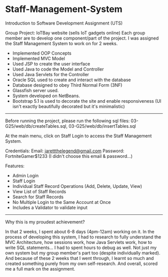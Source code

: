 # Staff-Management-System
Introduction to Software Development Assignment (UTS)

Group Project: IoTBay website (sells IoT gadgets online)
Each group member are to develop one component/part of the project. I was assigned the Staff Management System to work on for 2 weeks.

- Implemented OOP Concepts
- Implemented MVC Model 
- Used JSP to create the user interface
- Used Java to code the Model and Controller
- Used Java Servlets for the Controller
- Oracle SQL used to create and interact with the database
- Database designed to obey Third Normal Form (3NF)
- Glassfish server used. 
- System developed on NetBeans. 
- Bootstrap 5.1 is used to decorate the site and enable responsiveness (UI isn't exactly beautifully decorated but it's minimalistic)

--------------------------------------------------------

Before running the project, please run the following sql files: 03-G25/web/db/createTables.sql, 03-G25/web/db/insertTables.sql

At the main menu, click on Staff Login to access the Staff Management System. 

Credentials: 
    Email: jarettthelegend@gmail.com
    Password: FortniteGamer$1233 (I didn't choose this email & password...)

Features:
- Admin Login
- Staff Login
- Individual Staff Record Operations (Add, Delete, Update, View)
- View List of Staff Records
- Search for Staff Records
- No Multiple Login to the Same Account at Once
- Includes a Validator to validate input 

--------------------------------------------------------

Why this is my proudest achievement?

In that 2 weeks, I spent about 6-8 days (4pm-12am) working on it. In the process of developing this system, I had to research to fully understand the MVC Architecture, how sessions work, how Java Servlets work, how to write SQL statements... I had to spent hours to debug as well. Not just my own system but my group member's part too (despite individually marked). And because of these 2 weeks that I went through, I learnt so much and created something purely from my own self-research. And overall, scored me a full mark on the assignment.

